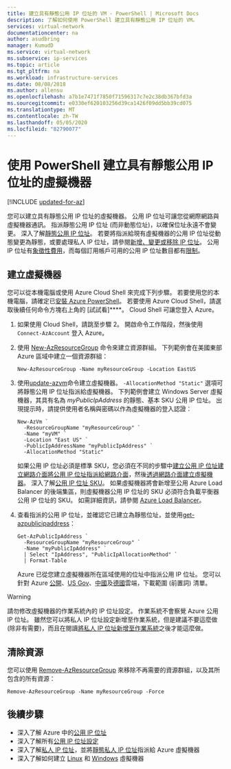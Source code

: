 ```yaml
---
title: 建立具有靜態公用 IP 位址的 VM - PowerShell | Microsoft Docs
description: 了解如何使用 PowerShell 建立具有靜態公用 IP 位址的 VM。
services: virtual-network
documentationcenter: na
author: asudbring
manager: KumudD
ms.service: virtual-network
ms.subservice: ip-services
ms.topic: article
ms.tgt_pltfrm: na
ms.workload: infrastructure-services
ms.date: 08/08/2018
ms.author: allensu
ms.openlocfilehash: a7b1e7471f7850f71596317c7e2c38db367bfd3a
ms.sourcegitcommit: e0330ef620103256d39ca1426f09dd5bb39cd075
ms.translationtype: MT
ms.contentlocale: zh-TW
ms.lasthandoff: 05/05/2020
ms.locfileid: "82790077"
---
```

# <a name="create-a-virtual-machine-with-a-static-public-ip-address-using-powershell"></a>使用 PowerShell 建立具有靜態公用 IP 位址的虛擬機器

[!INCLUDE [updated-for-az](../../includes/updated-for-az.md)]

您可以建立具有靜態公用 IP 位址的虛擬機器。 公用 IP 位址可讓您從網際網路與虛擬機器通訊。 指派靜態公用 IP 位址 (而非動態位址)，以確保位址永遠不會變更。 深入了解[靜態公用 IP 位址](virtual-network-ip-addresses-overview-arm.md#allocation-method)。 若要將指派給現有虛擬機器的公用 IP 位址從動態變更為靜態，或要處理私人 IP 位址，請參閱[新增、變更或移除 IP 位址](virtual-network-network-interface-addresses.md)。 公用 IP 位址有[象徵性費用](https://azure.microsoft.com/pricing/details/ip-addresses)，而每個訂用帳戶可用的公用 IP 位址數目都有[限制](../azure-resource-manager/management/azure-subscription-service-limits.md?toc=%2fazure%2fvirtual-network%2ftoc.json#azure-resource-manager-virtual-networking-limits)。

## <a name="create-a-virtual-machine"></a>建立虛擬機器

您可以從本機電腦或使用 Azure Cloud Shell 來完成下列步驟。 若要使用您的本機電腦，請確定已[安裝 Azure PowerShell](/powershell/azure/install-az-ps?toc=%2fazure%2fvirtual-network%2ftoc.json)。 若要使用 Azure Cloud Shell，請選取後續任何命令方塊右上角的 [試試看]****。 Cloud Shell 可讓您登入 Azure。

1. 如果使用 Cloud Shell，請跳至步驟 2。 開啟命令工作階段，然後使用 `Connect-AzAccount` 登入 Azure。
2. 使用 [New-AzResourceGroup](/powershell/module/az.resources/new-azresourcegroup) 命令來建立資源群組。 下列範例會在美國東部 Azure 區域中建立一個資源群組：

   ```azurepowershell-interactive
   New-AzResourceGroup -Name myResourceGroup -Location EastUS
   ```

3. 使用[update-azvm](/powershell/module/az.Compute/New-azVM)命令建立虛擬機器。 `-AllocationMethod "Static"` 選項可將靜態公用 IP 位址指派給虛擬機器。 下列範例會建立 Windows Server 虛擬機器，其具有名為 *myPublicIpAddress* 的靜態、基本 SKU 公用 IP 位址。 出現提示時，請提供使用者名稱與密碼以作為虛擬機器的登入認證：

   ```azurepowershell-interactive
   New-AzVm `
     -ResourceGroupName "myResourceGroup" `
     -Name "myVM" `
     -Location "East US" `
     -PublicIpAddressName "myPublicIpAddress" `
     -AllocationMethod "Static"
   ```

   如果公用 IP 位址必須是標準 SKU，您必須在不同的步驟中[建立公用 IP 位址](virtual-network-public-ip-address.md#create-a-public-ip-address)[建立網路介面](virtual-network-network-interface.md#create-a-network-interface)[將公用 IP 位址指派給網路介面](virtual-network-network-interface-addresses.md#add-ip-addresses)，然後[透過網路介面建立虛擬機器](virtual-network-network-interface-vm.md#add-existing-network-interfaces-to-a-new-vm)。 深入了解[公用 IP 位址 SKU](virtual-network-ip-addresses-overview-arm.md#sku)。 如果虛擬機器將會新增至公用 Azure Load Balancer 的後端集區，則虛擬機器公用 IP 位址的 SKU 必須符合負載平衡器公用 IP 位址的 SKU。 如需詳細資訊，請參閱 [Azure Load Balancer](../load-balancer/skus.md)。

4. 查看指派的公用 IP 位址，並確認它已建立為靜態位址，並使用[get-azpublicipaddress](/powershell/module/az.network/get-azpublicipaddress)：

   ```azurepowershell-interactive
   Get-AzPublicIpAddress `
     -ResourceGroupName "myResourceGroup" `
     -Name "myPublicIpAddress" `
     | Select "IpAddress", "PublicIpAllocationMethod" `
     | Format-Table
   ```

   Azure 已從您建立虛擬機器所在區域使用的位址中指派公用 IP 位址。 您可以針對 Azure [公開](https://www.microsoft.com/download/details.aspx?id=56519)、[US Gov](https://www.microsoft.com/download/details.aspx?id=57063)、[中國](https://www.microsoft.com/download/details.aspx?id=57062)及[德國](https://www.microsoft.com/download/details.aspx?id=57064)雲端，下載範圍 (前置詞) 清單。

> [!WARNING]
> 請勿修改虛擬機器的作業系統內的 IP 位址設定。 作業系統不會察覺 Azure 公用 IP 位址。 雖然您可以將私人 IP 位址設定新增至作業系統，但是建議不要這麼做 (除非有需要)，而且在閱讀[將私人 IP 位址新增至作業系統](virtual-network-network-interface-addresses.md#private)之後才能這麼做。

## <a name="clean-up-resources"></a>清除資源

您可以使用 [Remove-AzResourceGroup](/powershell/module/az.resources/remove-azresourcegroup) 來移除不再需要的資源群組，以及其所包含的所有資源：

```azurepowershell-interactive
Remove-AzResourceGroup -Name myResourceGroup -Force
```

## <a name="next-steps"></a>後續步驟

- 深入了解 Azure 中的[公用 IP 位址](virtual-network-ip-addresses-overview-arm.md#public-ip-addresses)
- 深入了解所有[公用 IP 位址設定](virtual-network-public-ip-address.md#create-a-public-ip-address)
- 深入了解[私人 IP 位址](virtual-network-ip-addresses-overview-arm.md#private-ip-addresses)，並將[靜態私人 IP 位址](virtual-network-network-interface-addresses.md#add-ip-addresses)指派給 Azure 虛擬機器
- 深入了解如何建立 [Linux](../virtual-machines/windows/tutorial-manage-vm.md?toc=%2fazure%2fvirtual-network%2ftoc.json) 和 [Windows](../virtual-machines/windows/tutorial-manage-vm.md?toc=%2fazure%2fvirtual-network%2ftoc.json) 虛擬機器
